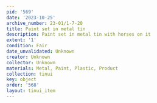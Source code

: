 ```yaml
---
pid: '569'
date: '2023-10-25'
archive_number: 23-01/1-7-20
title: Paint set in metal tin
description: Paint set in metal tin with horses on it
extent: '1'
condition: Fair
date_unvalidated: Unknown
creator: Unknown
collector: Unknown
materials: Metal, Paint, Plastic, Product
collection: tinui
key: object
order: '568'
layout: tinui_item
---
```

